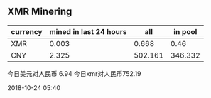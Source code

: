 ## XMR Minering

|currency|mined in last 24 hours|all|in pool|
|---|---|---|---|
|XMR|0.003|0.668|0.46|
|CNY|2.325|502.161|346.332|

今日美元对人民币 6.94	今日xmr对人民币752.19


2018-10-24 05:40
